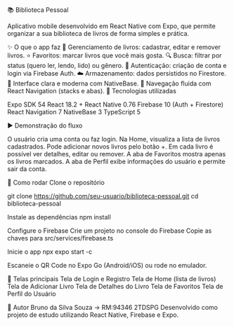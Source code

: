 📚 Biblioteca Pessoal

Aplicativo mobile desenvolvido em React Native com Expo, que permite organizar a sua biblioteca de livros de forma simples e prática.

✨ O que o app faz
📖 Gerenciamento de livros: cadastrar, editar e remover livros.
⭐ Favoritos: marcar livros que você mais gosta.
🔍 Busca: filtrar por status (quero ler, lendo, lido) ou gênero.
👤 Autenticação: criação de conta e login via Firebase Auth.
☁️ Armazenamento: dados persistidos no Firestore.
🎨 Interface clara e moderna com NativeBase.
🧭 Navegação fluida com React Navigation (stacks e abas).
🧱 Tecnologias utilizadas

Expo SDK 54
React 18.2 + React Native 0.76
Firebase 10 (Auth + Firestore)
React Navigation 7
NativeBase 3
TypeScript 5

▶️ Demonstração do fluxo

O usuário cria uma conta ou faz login.
Na Home, visualiza a lista de livros cadastrados.
Pode adicionar novos livros pelo botão +.
Em cada livro é possível ver detalhes, editar ou remover.
A aba de Favoritos mostra apenas os livros marcados.
A aba de Perfil exibe informações do usuário e permite sair da conta.

🚀 Como rodar
Clone o repositório

git clone https://github.com/seu-usuario/biblioteca-pessoal.git
cd biblioteca-pessoal

Instale as dependências
npm install

Configure o Firebase
Crie um projeto no console do Firebase
Copie as chaves para src/services/firebase.ts

Inicie o app
npx expo start -c

Escaneie o QR Code no Expo Go (Android/iOS) ou rode no emulador.

📸 Telas principais
Tela de Login e Registro
Tela de Home (lista de livros)
Tela de Adicionar Livro
Tela de Detalhes do Livro
Tela de Favoritos
Tela de Perfil do Usuário

👥 Autor
Bruno da Silva Souza -> RM:94346 2TDSPG 
Desenvolvido como projeto de estudo utilizando React Native, Firebase e Expo.